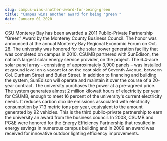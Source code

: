 ```yaml
---
slug: campus-wins-another-award-for-being-green
title: "Campus wins another award for being 'green'"
date: January 01 2020
---
```


<p>CSU Monterey Bay has been awarded a 2011 Public-Private Partnership “Green” Award by the Monterey County Business Council. The honor was announced at the annual Monterey Bay Regional Economic Forum on Oct. 28. The university was honored for the solar power generation facility that was completed on campus in 2010. CSUMB partnered with SunEdison, the nation’s largest solar energy service provider, on the project. The 6.4-acre solar panel array – consisting of approximately 3,900 panels – was installed at ground level on a vacant lot on the east side of Seventh Avenue, between Col. Durham Street and Butler Street. In addition to financing and building the system, SunEdison will operate and maintain it over the course of a 20-year contract. The university purchases the power at a pre-agreed price. The system generates almost 2 million kilowatt hours of electricity per year for CSUMB, enough to meet 16 percent of the university's current electricity needs. It reduces carbon dioxide emissions associated with electricity consumption by 713 metric tons per year, equivalent to the amount generated by 92 vehicles. This is the third public-private partnership to earn the university an award from the business council. In 2008, CSUMB and PG&amp;E were honored for the Energy Efficiency Partnership that resulted in energy savings in numerous campus building and in 2009 an award was received for innovative outdoor lighting efficiency improvements.  
</p>
